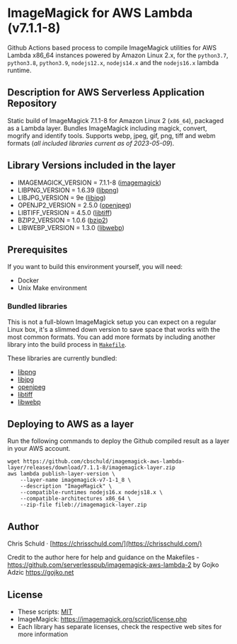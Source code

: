 # ImageMagick for AWS Lambda (v7.1.1-8)

Github Actions based process to compile ImageMagick utilities for AWS Lambda x86_64 instances powered by Amazon Linux 2.x, for the `python3.7`, `python3.8`, `python3.9`, `nodejs12.x`, `nodejs14.x` and the `nodejs16.x` lambda runtime.

## Description for AWS Serverless Application Repository

Static build of ImageMagick 7.1.1-8 for Amazon Linux 2 (`x86_64`), packaged as a Lambda layer. Bundles ImageMagick including magick, convert, mogrify and identify tools. Supports webp, jpeg, gif, png, tiff and webm formats (_all included libraries current as of 2023-05-09_).

## Library Versions included in the layer

- IMAGEMAGICK_VERSION = 7.1.1-8 ([imagemagick](https://imagemagick.org/))
- LIBPNG_VERSION = 1.6.39 ([libpng](http://www.libpng.org/pub/png/libpng.html))
- LIBJPG_VERSION = 9e ([libjpg](http://www.ijg.org/))
- OPENJP2_VERSION = 2.5.0 ([openjpeg](https://github.com/uclouvain/openjpeg/))
- LIBTIFF_VERSION = 4.5.0 ([libtiff](http://www.libtiff.org/))
- BZIP2_VERSION = 1.0.6 ([bzip2](https://sourceware.org/bzip2/))
- LIBWEBP_VERSION = 1.3.0 ([libwebp](https://developers.google.com/speed/webp/))

## Prerequisites

If you want to build this environment yourself, you will need:

- Docker
- Unix Make environment

### Bundled libraries

This is not a full-blown ImageMagick setup you can expect on a regular Linux box, it's a slimmed down version to save space that works with the most common formats. You can add more formats by including another library into the build process in [`Makefile`](Makefile).

These libraries are currently bundled:

- [libpng](http://www.libpng.org/pub/png/libpng.html)
- [libjpg](http://www.ijg.org/)
- [openjpeg](https://github.com/uclouvain/openjpeg/)
- [libtiff](http://www.libtiff.org/)
- [libwebp](https://developers.google.com/speed/webp/)

## Deploying to AWS as a layer

Run the following commands to deploy the Github compiled result as a layer in your AWS account.

```
wget https://github.com/cbschuld/imagemagick-aws-lambda-layer/releases/download/7.1.1-8/imagemagick-layer.zip
aws lambda publish-layer-version \
    --layer-name imagemagick-v7-1-1_8 \
    --description "ImageMagick" \
    --compatible-runtimes nodejs16.x nodejs18.x \
    --compatible-architectures x86_64 \
    --zip-file fileb://imagemagick-layer.zip
```

## Author

Chris Schuld &middot; [https://chrisschuld.com/](https://chrisschuld.com/)

Credit to the author here for help and guidance on the Makefiles - https://github.com/serverlesspub/imagemagick-aws-lambda-2 by Gojko Adzic <https://gojko.net>

## License

- These scripts: [MIT](https://opensource.org/licenses/MIT)
- ImageMagick: https://imagemagick.org/script/license.php
- Each library has separate licenses, check the respective web sites for more information
